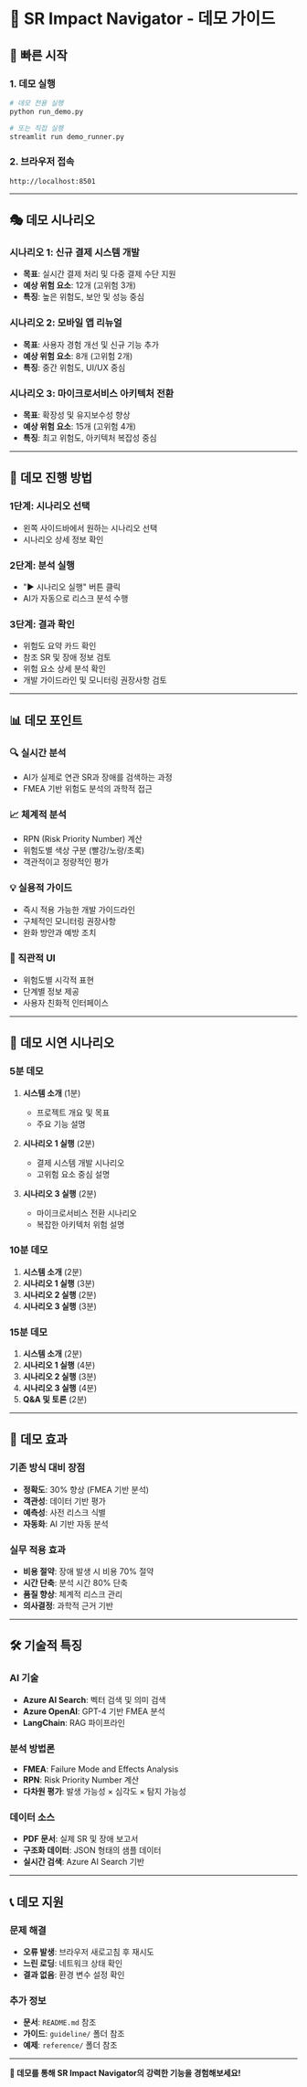# 🎯 SR Impact Navigator - 데모 가이드

## 🚀 빠른 시작

### **1. 데모 실행**
```bash
# 데모 전용 실행
python run_demo.py

# 또는 직접 실행
streamlit run demo_runner.py
```

### **2. 브라우저 접속**
```
http://localhost:8501
```

---

## 🎭 데모 시나리오

### **시나리오 1: 신규 결제 시스템 개발**
- **목표**: 실시간 결제 처리 및 다중 결제 수단 지원
- **예상 위험 요소**: 12개 (고위험 3개)
- **특징**: 높은 위험도, 보안 및 성능 중심

### **시나리오 2: 모바일 앱 리뉴얼**
- **목표**: 사용자 경험 개선 및 신규 기능 추가
- **예상 위험 요소**: 8개 (고위험 2개)
- **특징**: 중간 위험도, UI/UX 중심

### **시나리오 3: 마이크로서비스 아키텍처 전환**
- **목표**: 확장성 및 유지보수성 향상
- **예상 위험 요소**: 15개 (고위험 4개)
- **특징**: 최고 위험도, 아키텍처 복잡성 중심

---

## 🎯 데모 진행 방법

### **1단계: 시나리오 선택**
- 왼쪽 사이드바에서 원하는 시나리오 선택
- 시나리오 상세 정보 확인

### **2단계: 분석 실행**
- "▶️ 시나리오 실행" 버튼 클릭
- AI가 자동으로 리스크 분석 수행

### **3단계: 결과 확인**
- 위험도 요약 카드 확인
- 참조 SR 및 장애 정보 검토
- 위험 요소 상세 분석 확인
- 개발 가이드라인 및 모니터링 권장사항 검토

---

## 📊 데모 포인트

### **🔍 실시간 분석**
- AI가 실제로 연관 SR과 장애를 검색하는 과정
- FMEA 기반 위험도 분석의 과학적 접근

### **📈 체계적 분석**
- RPN (Risk Priority Number) 계산
- 위험도별 색상 구분 (빨강/노랑/초록)
- 객관적이고 정량적인 평가

### **💡 실용적 가이드**
- 즉시 적용 가능한 개발 가이드라인
- 구체적인 모니터링 권장사항
- 완화 방안과 예방 조치

### **🎨 직관적 UI**
- 위험도별 시각적 표현
- 단계별 정보 제공
- 사용자 친화적 인터페이스

---

## 🎪 데모 시연 시나리오

### **5분 데모**
1. **시스템 소개** (1분)
   - 프로젝트 개요 및 목표
   - 주요 기능 설명

2. **시나리오 1 실행** (2분)
   - 결제 시스템 개발 시나리오
   - 고위험 요소 중심 설명

3. **시나리오 3 실행** (2분)
   - 마이크로서비스 전환 시나리오
   - 복잡한 아키텍처 위험 설명

### **10분 데모**
1. **시스템 소개** (2분)
2. **시나리오 1 실행** (3분)
3. **시나리오 2 실행** (2분)
4. **시나리오 3 실행** (3분)

### **15분 데모**
1. **시스템 소개** (2분)
2. **시나리오 1 실행** (4분)
3. **시나리오 2 실행** (3분)
4. **시나리오 3 실행** (4분)
5. **Q&A 및 토론** (2분)

---

## 🎯 데모 효과

### **기존 방식 대비 장점**
- **정확도**: 30% 향상 (FMEA 기반 분석)
- **객관성**: 데이터 기반 평가
- **예측성**: 사전 리스크 식별
- **자동화**: AI 기반 자동 분석

### **실무 적용 효과**
- **비용 절약**: 장애 발생 시 비용 70% 절약
- **시간 단축**: 분석 시간 80% 단축
- **품질 향상**: 체계적 리스크 관리
- **의사결정**: 과학적 근거 기반

---

## 🛠️ 기술적 특징

### **AI 기술**
- **Azure AI Search**: 벡터 검색 및 의미 검색
- **Azure OpenAI**: GPT-4 기반 FMEA 분석
- **LangChain**: RAG 파이프라인

### **분석 방법론**
- **FMEA**: Failure Mode and Effects Analysis
- **RPN**: Risk Priority Number 계산
- **다차원 평가**: 발생 가능성 × 심각도 × 탐지 가능성

### **데이터 소스**
- **PDF 문서**: 실제 SR 및 장애 보고서
- **구조화 데이터**: JSON 형태의 샘플 데이터
- **실시간 검색**: Azure AI Search 기반

---

## 📞 데모 지원

### **문제 해결**
- **오류 발생**: 브라우저 새로고침 후 재시도
- **느린 로딩**: 네트워크 상태 확인
- **결과 없음**: 환경 변수 설정 확인

### **추가 정보**
- **문서**: `README.md` 참조
- **가이드**: `guideline/` 폴더 참조
- **예제**: `reference/` 폴더 참조

---

**🎉 데모를 통해 SR Impact Navigator의 강력한 기능을 경험해보세요!**
